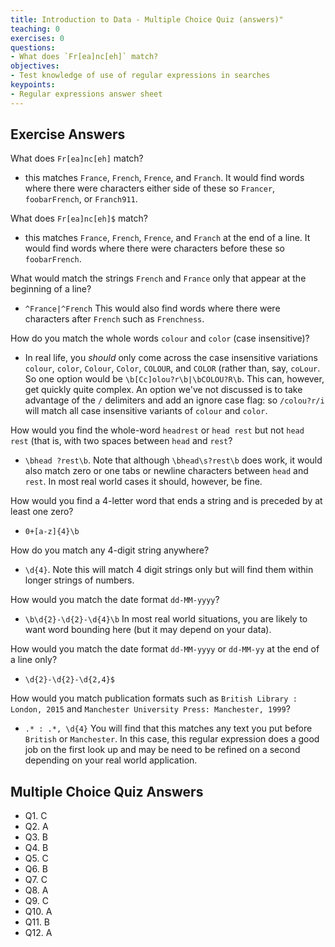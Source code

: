 ```yaml
---
title: Introduction to Data - Multiple Choice Quiz (answers)"
teaching: 0
exercises: 0
questions:
- What does `Fr[ea]nc[eh]` match?
objectives:
- Test knowledge of use of regular expressions in searches
keypoints:
- Regular expressions answer sheet
---
```


## Exercise Answers

What does `Fr[ea]nc[eh]` match?

- this matches `France`, `French`, `Frence`, and `Franch`. It would find words where there were characters either side of these so `Francer`, `foobarFrench`, or `Franch911`.

What does `Fr[ea]nc[eh]$` match?

- this matches `France`, `French`, `Frence`, and `Franch` at the end of a line. It would find words where there were characters before these so `foobarFrench`.

What would match the strings `French` and `France` only that appear at the beginning of a line?

- `^France|^French` This would also find words where there were characters after `French` such as `Frenchness`.

How do you match the whole words `colour` and `color` (case insensitive)?

- In real life, you *should* only come across the case insensitive variations `colour`, `color`, `Colour`, `Color`, `COLOUR`, and `COLOR` (rather than, say, `coLour`. So one option would be `\b[Cc]olou?r\b|\bCOLOU?R\b`. This can, however, get quickly quite complex. An option we've not discussed is to take advantage of the `/` delimiters and add an ignore case flag: so `/colou?r/i` will match all case insensitive variants of `colour` and `color`.

How would you find the whole-word `headrest` or `head rest` but not `head  rest` (that is, with two spaces between `head` and `rest`?

- `\bhead ?rest\b`. Note that although `\bhead\s?rest\b` does work, it would also match zero or one tabs or newline characters between `head` and `rest`. In most real world cases it should, however, be fine.

How would you find a 4-letter word that ends a string and is preceded by at least one zero?

- `0+[a-z]{4}\b`

How do you match any 4-digit string anywhere?

- `\d{4}`. Note this will match 4 digit strings only but will find them within longer strings of numbers.

How would you match the date format `dd-MM-yyyy`?

- `\b\d{2}-\d{2}-\d{4}\b` In most real world situations, you are likely to want word bounding here (but it may depend on your data).

How would you match the date format `dd-MM-yyyy` or `dd-MM-yy` at the end of a line only?

- `\d{2}-\d{2}-\d{2,4}$`

How would you match publication formats such as `British Library : London, 2015` and `Manchester University Press: Manchester, 1999`?

- `.* : .*, \d{4}` You will find that this matches any text you put before `British` or `Manchester`. In this case, this regular expression does a good job on the first look up and may be need to be refined on a second depending on your real world application.

## Multiple Choice Quiz Answers

- Q1. C
- Q2. A
- Q3. B
- Q4. B
- Q5. C
- Q6. B
- Q7. C
- Q8. A
- Q9. C
- Q10. A
- Q11. B
- Q12. A
